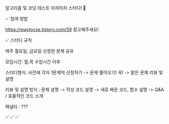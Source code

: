 알고리즘 및 코딩 테스트 아자아자 스터디! 📝

✅ 참여 방법

https://waytocse.tistory.com/59 참고해주세요!

✅ 스터디 규칙

매주 월요일, 금요일 선정한 문제 공유

모임시간: 월,목 수업시간 이후

스터디형식: 사전에 각자 1문제씩 선정하기 -> 문제 풀어오기! 꼭! -> 맡은 문제 리뷰 및 설명

리뷰 및 설명 방식 : 문제 설명 -> 작성 코드 설명 -> 새로 배운 코드, 함수 설명 -> Q&A / 효율적인 코드 소개

패널티 : ???

✅ 
✅ 
✅
